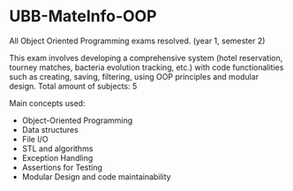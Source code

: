# UBB-MateInfo-OOP
All Object Oriented Programming exams resolved. (year 1, semester 2)

This exam involves developing a comprehensive system (hotel reservation, tourney matches, bacteria evolution tracking, etc.) with code functionalities such as creating, saving, filtering, using OOP principles and modular design.
Total amount of subjects: 5

Main concepts used:
 - Object-Oriented Programming
 - Data structures
 - File I/O
 - STL and algorithms
 - Exception Handling
 - Assertions for Testing
 - Modular Design and code maintainability
